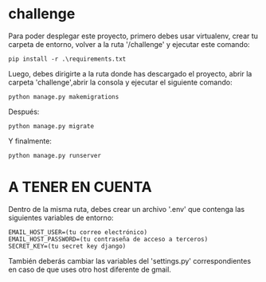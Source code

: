 # challenge

Para poder desplegar este proyecto, primero debes usar virtualenv,
crear tu carpeta de entorno, volver a la ruta '/challenge' y ejecutar
este comando:

    pip install -r .\requirements.txt

Luego, debes dirigirte a la ruta donde has descargado el proyecto, 
abrir la carpeta 'challenge',abrir la consola y ejecutar el siguiente
comando:

    python manage.py makemigrations
    
Después:

    python manage.py migrate
  
Y finalmente:

    python manage.py runserver
    
# A TENER EN CUENTA

Dentro de la misma ruta, debes crear un archivo '.env' que contenga
las siguientes variables de entorno:
    
    EMAIL_HOST_USER=(tu correo electrónico)
    EMAIL_HOST_PASSWORD=(tu contraseña de acceso a terceros)
    SECRET_KEY=(tu secret key django)

También deberás cambiar las variables del 'settings.py' correspondientes
en caso de que uses otro host diferente de gmail.
